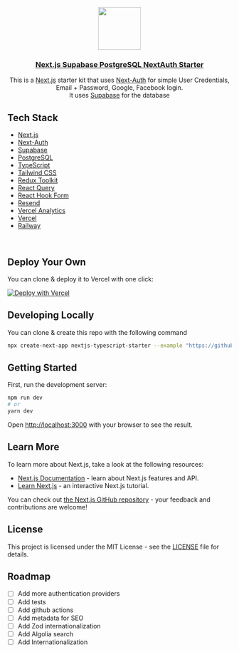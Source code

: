 <p align="center">
  <a href="https://github.com/TeshaneCrawford/next-auth">
    <img src="/public/logo.png" height="96">
    <h3 align="center">Next.js Supabase PostgreSQL NextAuth Starter</h3>
  </a>
</p>

<p align="center">
This is a <a href="https://nextjs.org/">Next.js</a> starter kit that uses <a href="https://next-auth.js.org/">Next-Auth</a> for simple User Credentials, Email + Password, Google, Facebook login.<br/>
It uses <a href="https://supabase.io/">Supabase</a> for the database 

<br/>

## Tech Stack

- [Next.js](https://nextjs.org/)
- [Next-Auth](https://next-auth.js.org/)
- [Supabase](https://supabase.io/)
- [PostgreSQL](https://www.postgresql.org/)
- [TypeScript](https://www.typescriptlang.org/)
- [Tailwind CSS](https://tailwindcss.com/)
- [Redux Toolkit](https://redux-toolkit.js.org/)
- [React Query](https://react-query.tanstack.com/)
- [React Hook Form](https://react-hook-form.com/)
- [Resend](https://resend.io/)
- [Vercel Analytics](https://vercel.com/analytics)
- [Vercel](https://vercel.com/)
- [Railway](https://railway.app/)

<br/>

## Deploy Your Own

You can clone & deploy it to Vercel with one click:

[![Deploy with Vercel](https://vercel.com/button)](https://vercel.com/import/project?template=[...])

## Developing Locally

You can clone & create this repo with the following command

```bash
npx create-next-app nextjs-typescript-starter --example "https://github.com/TeshaneCrawford/next-auth"
```

## Getting Started

First, run the development server:

```bash
npm run dev
# or
yarn dev
```

Open [http://localhost:3000](http://localhost:3000) with your browser to see the result.

## Learn More

To learn more about Next.js, take a look at the following resources:

- [Next.js Documentation](https://nextjs.org/docs) - learn about Next.js features and API.
- [Learn Next.js](https://nextjs.org/learn) - an interactive Next.js tutorial.

You can check out [the Next.js GitHub repository](https://github.com/vercel/next.js/) - your feedback and contributions are welcome!

## License

This project is licensed under the MIT License - see the [LICENSE](LICENSE) file for details.

## Roadmap

- [ ] Add more authentication providers
- [ ] Add tests
- [ ] Add github actions
- [ ] Add metadata for SEO
- [ ] Add Zod internationalization
- [ ] Add Algolia search
- [ ] Add Internationalization